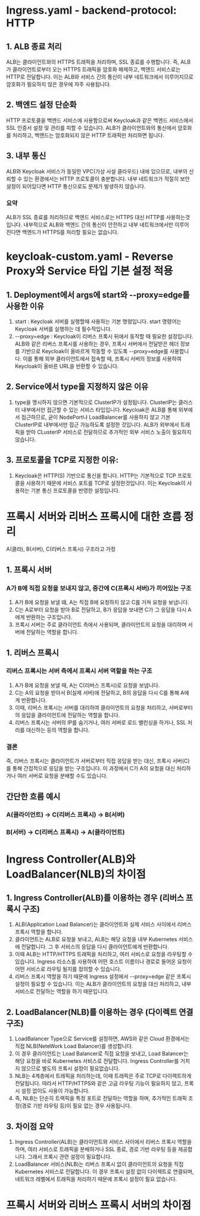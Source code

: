 # Ingress.yaml - backend-protocol: HTTP
## 1. ALB 종료 처리 
ALB는 클라이언트와의 HTTPS 트래픽을 처리하며, SSL 종료를 수행합니다.
즉, ALB가 클라이언트로부터 오는 HTTPS 트래픽을 암호화 해제하고, 백엔드 서비스로는 HTTP로 전달합니다.
이는 ALB와 서비스 간의 통신이 내부 네트워크에서 이루어지므로 암호화가 필요하지 않은 경우에 자주 사용됩니다.

## 2. 백엔드 설정 단순화
HTTP 프로토콜을 백엔드 서비스에 사용함으로써 Keycloak과 같은 백엔드 서비스에서 SSL 인증서 설정 및 관리를 피할 수 있습니다.
ALB가 클라이언트와의 통신에서 암호화를 처리하고, 백엔드는 암호화되지 않은 HTTP 트래픽만 처리하면 됩니다.

## 3. 내부 통신
ALB와 Keycloak 서비스가 동일한 VPC(가상 사설 클라우드) 내에 있으므로, 
내부의 신뢰할 수 있는 환경에서는 HTTP 프로토콜이 충분합니다.
내부 네트워크가 적절히 보안 설정이 되어있다면 HTTP 통신으로도 문제가 발생하지 않습니다.

### 요약
ALB가 SSL 종료를 처리하므로 백엔드 서비스로는 HTTPS 대신 HTTP를 사용하는것입니다.
내부적으로 ALB와 백엔드 간의 통신이 안전하고 내부 네트워크에서만 이루어진다면 백엔드가 HTTPS를 처리할 필요는 없습니다.

# keycloak-custom.yaml - Reverse Proxy와 Service 타입 기본 설정 적용
## 1. Deployment에서 args에 start와 --proxy=edge를 사용한 이유
1. start : 
    Keycloak 서버를 실행할때 사용하는 기본 명령입니다.
    start 명령어는 Keycloak 서버를 실행하는 데 필수적입니다.
2. --proxy=edge : 
    Keycloak이 리버스 프록시 뒤에서 동작할 때 필요한 설정입니다.
    ALB와 같은 리버스 프록시를 사용하는 경우, 
    프록시 서버에서 전달받은 헤더 정보를 기반으로 Keycloak이 올바르게 작동할 수 있도록 --proxy=edge를 사용합니다. 
    이를 통해 외부 클라이언트에서 접속할 때, 프록시 서버의 정보를 사용하여 Keycloak이 올바른 URL을 반환할 수 있습니다.

## 2. Service에서 type을 지정하지 않은 이유
1. type을 명시하지 않으면 기본적으로 ClusterIP가 설정됩니다. 
    ClusterIP는 클러스터 내부에서만 접근할 수 있는 서비스 타입입니다.
    Keycloak은 ALB를 통해 외부에서 접근하므로,
    굳이 NodePort나 LoadBalancer를 사용하지 않고 기본 ClusterIP로 내부에서만
    접근 가능하도록 설정한 것입니다.
    ALB가 외부에서 트래픽을 받아 CLusterIP 서비스로 전달하므로 추가적인 외부 서비스 노출이 필요하지 않습니다.

## 3. 프로토콜을 TCP로 지정한 이유:
1. Keycloak은 HTTP(S) 기반으로 통신을 합니다.
    HTTP는 기본적으로 TCP 프로토콜을 사용하기 때문에 서비스 포트를 TCP로 설정한것입니다.
    이는 Keycloak이 사용하는 기본 통신 프로토콜을 반영한 설정입니다.


# 프록시 서버와 리버스 프록시에 대한 흐름 정리
A(클라), B(서버), C(리버스 프록시) 구조라고 가정

## 1. 프록시 서버
### A가 B에 직접 요청을 보내지 않고, 중간에 C(프록시 서버)가 끼어있는 구조
1. A가 B에 요청을 보낼 떄, A는 직접 B에 요청하지 않고 C를 거쳐 요청을 보냅니다.
2. C는 A로부터 요청을 받아 B로 전달하고, B가 응답을 보내면 C가 그 응답을 다시 A에게 반환하는 구조입니다.
3. 프록시 서버는 주로 클라이언트 측에서 사용되며, 클라이언트의 요청을 대리하며 서버에 전달하는 역할을 합니다.

## 1. 리버스 프록시
### 리버스 프록시는 서버 측에서 프록시 서버 역할을 하는 구조
1. A가 B에 요청을 보낼 때, A는 C(리버스 프록시)로 요청을 보냅니다.
2. C는 A의 요청을 받아서 B(실제 서버)에 전달하고, B의 응답을 다시 C를 통해 A에게 반환합니다.
3. 이때, 리버스 프록시는 서버를 대리하여 클라이언트의 요청을 처리하고, 서버로부터의 응답을 클라이언트에 전달하는 역할을 합니다.
4. 리버스 프록시는 서버의 IP를 숨기거나, 여러 서버로 로드 밸런싱을 하거나, SSL 처리를 대신하는 등의 역할을 합니다.

### 결론
즉, 리버스 프록시는 클라이언트가 서버로부터 직접 응답을 받는 대신, 프록시 서버(C)를 통해 간접적으로 응답을 받는 구조입니다. 이 과정에서 C가 A의 요청을 대신 처리하거나 여러 서버로 요청을 분배할 수도 있습니다.

## 간단한 흐름 예시
### A(클라이언트) → C(리버스 프록시) → B(서버)
### B(서버) → C(리버스 프록시) → A(클라이언트)

# Ingress Controller(ALB)와 LoadBalancer(NLB)의 차이점

## 1. Ingress Controller(ALB)를 이용하는 경우 (리버스 프록시 구조)

1. ALB(Application Load Balancer)는 클라이언트와 실제 서비스 사이에서 리버스 프록시 역할을 합니다.
2. 클라이언트는 ALB로 요청을 보내고, ALB는 해당 요청을 내부 Kubernetes 서비스에 전달합니다.
그 후 서비스의 응답을 다시 클라이언트에게 반환합니다.
3. 이때 ALB는 HTTP/HTTPS 트래픽을 처리하고, 여러 서비스로 요청을 라우팅할 수 있습니다.
    Ingress 리소스를 사용하여 어떤 호스트 이름이나 경로로 들어온 요청이 어떤 서비스로 라우팅 될지를 정의할 수 있습니다.
4. 리버스 프록시 역할을 하기 때문에 Ingress 설정에서 --proxy=edge 같은 프록시 설정이 필요할 수 있습니다.
    이는 ALB가 클라이언트의 요청을 대신 처리하고, 내부 서비스로 전달하는 역할을 하기 때문입니다.

## 2. LoadBalancer(NLB)를 이용하는 경우 (다이렉트 연결 구조)
1. LoadBalancer Type으로 Service를 설정하면, AWS와 같은 Cloud 환경에서는 직접 NLB(NeteWork Load Balancer)를 생성합니다.
2. 이 경우 클라이언트는 Load Balancer로 직접 요청을 보내고, Load Balancer는 해당 요청을 바로 Kubernetes 서비스로 전달합니다.
    Ingress Controller를 거치지 않으므로 별도의 프록시 설정이 필요없습니다.
3. NLB는 4계층에서 트래픽을 처리하는데, 이때 트래픽은 주로 TCP로 다이렉트하게 전달됩니다.
    따라서 HTTP/HTTPS와 같은 고급 라우팅 기능이 필요하지 않고, 프록시 설정 없이도 사용이 가능합니다.
4. 즉, NLB는 단순히 트랙픽을 특정 포트로 전달하는 역할을 하며, 추가적인 트래픽 조정(경로 기반 라우팅 등)이 필요 없는 경우 사용됩니다.

## 3. 차이점 요약
1. Ingress Controller(ALB)는 클라이언트와 서비스 사이에서 리버스 프록시 역할을 하며, 여러 서비스로 트래픽을 분배하거나 SSL 종료, 경로 기반 라우팅 등을 제공합니다. 그래서 프록시 관련 설정이 필요합니다.
2. LoadBalancer 서비스(NLB)는 리버스 프록시 없이 클라이언트의 요청을 직접 Kubernetes 서비스로 전달합니다.
    이 경우 프록시 설정 없이 다이렉트로 연결되며, 네트워크 레벨에서 트래픽을 처리하기 때문에 프록시 설정이 필요 없습니다.

# 프록시 서버와 리버스 프록시 서버의 차이점
